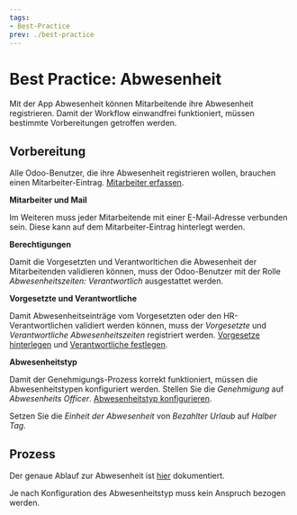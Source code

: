 ```yaml
---
tags:
- Best-Practice
prev: ./best-practice
---
```

# Best Practice: Abwesenheit

Mit der App Abwesenheit können Mitarbeitende ihre Abwesenheit registrieren. Damit der Workflow einwandfrei funktioniert, müssen bestimmte Vorbereitungen getroffen werden.

## Vorbereitung

Alle Odoo-Benutzer, die ihre Abwesenheit registrieren wollen, brauchen einen Mitarbeiter-Eintrag. [Mitarbeiter erfassen](Personal.md#Mitarbeiter%20erfassen).

**Mitarbeiter und Mail**

Im Weiteren muss jeder Mitarbeitende mit einer E-Mail-Adresse verbunden sein. Diese kann auf dem Mitarbeiter-Eintrag hinterlegt werden.

**Berechtigungen**

Damit die Vorgesetzten und Verantworltichen die Abwesenheit der Mitarbeitenden validieren können, muss der Odoo-Benutzer mit der Rolle *Abwesenheitszeiten: Verantwortlich* ausgestattet werden.

**Vorgesetzte und Verantwortliche**

Damit Abwesenheitseinträge vom Vorgesetzten oder den HR-Verantwortlichen validiert werden können, muss der *Vorgesetzte* und *Verantwortliche Abwesenheitszeiten* registriert werden. [Vorgesetze hinterlegen](Personal.md#Vorgesetze%20hinterlegen) und [Verantwortliche festlegen](Abwesenheit.md#Verantwortliche%20festlegen).

**Abwesenheitstyp**

Damit der Genehmigungs-Prozess korrekt funktioniert, müssen die Abwesenheitstypen konfiguriert werden. Stellen Sie die *Genehmigung* auf *Abwesenheits Officer*. [Abwesenheitstyp konfigurieren](Abwesenheit.md#Abwesenheitstyp%20konfigurieren).

Setzen Sie die *Einheit der Abwesenheit* von *Bezahlter Urlaub* auf *Halber Tag*.

## Prozess

Der genaue Ablauf zur Abwesenheit ist [hier](Prozess%20Abwesenheit.md) dokumentiert.

Je nach Konfiguration des Abwesenheitstyp muss kein Anspruch bezogen werden.
